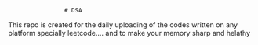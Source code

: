                     # DSA 
This repo is created for the daily uploading of the codes written on any platform specially leetcode....  and to make your memory sharp and helathy                       
